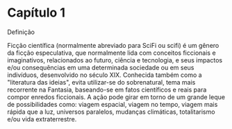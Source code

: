 # Capítulo 1

Definição

Ficção científica (normalmente abreviado para SciFi ou scifi) é um gênero da ficção especulativa, 
que normalmente lida com conceitos ficcionais e imaginativos, relacionados ao futuro, ciência e tecnologia,
e seus impactos e/ou consequências em uma determinada sociedade ou em seus indivíduos,
desenvolvido no século XIX. Conhecida também como a "literatura das ideias", evita utilizar-se 
do sobrenatural, tema mais recorrente na Fantasia, baseando-se em fatos científicos e reais para 
compor enredos ficcionais.
A ação pode girar em torno de um grande leque de possibilidades como: viagem espacial, viagem no tempo, 
viagem mais rápida que a luz, universos paralelos, mudanças climáticas, totalitarismo e/ou vida extraterrestre.